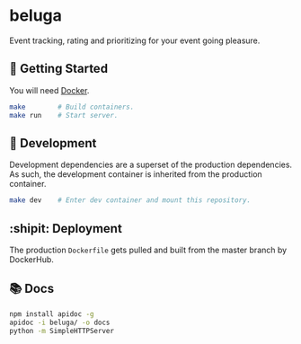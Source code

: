 beluga
===================

Event tracking, rating and prioritizing for your event going pleasure.


## :running: Getting Started

You will need [Docker](https://docs.docker.com/docker-for-mac/install/).

```bash
make        # Build containers.
make run    # Start server.
```

## :construction_worker: Development

Development dependencies are a superset of the production dependencies.
As such, the development container is inherited from the production 
container.

```bash
make dev    # Enter dev container and mount this repository.
```

## :shipit: Deployment


The production `Dockerfile` gets pulled and built from the master
branch by DockerHub.


## :books: Docs

```bash
npm install apidoc -g
apidoc -i beluga/ -o docs
python -m SimpleHTTPServer
```
